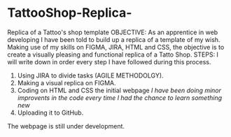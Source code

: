 # TattooShop-Replica-
Replica of a Tattoo's shop template
OBJECTIVE: As an apprentice in web developing I have been told to build up a replica of a template of my wish. Making use of my skills on FIGMA, JIRA, HTML and CSS, the objective is to create a visually pleasing and functional replica of a Tatto Shop. 
STEPS: I will write down in order every step I have followed during this process.  
  1. Using JIRA to divide tasks (AGILE METHODOLGY).
  2. Making a visual replica on FIGMA.
  3. Coding on HTML and CSS the initial webpage *I have been doing minor improvents in the code every time I had the chance to learn something new*
  4. Uploading it to GitHub. 

The webpage is still under development. 
